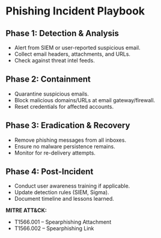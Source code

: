 # Phishing Incident Playbook

## Phase 1: Detection & Analysis
- Alert from SIEM or user-reported suspicious email.
- Collect email headers, attachments, and URLs.
- Check against threat intel feeds.

## Phase 2: Containment
- Quarantine suspicious emails.
- Block malicious domains/URLs at email gateway/firewall.
- Reset credentials for affected accounts.

## Phase 3: Eradication & Recovery
- Remove phishing messages from all inboxes.
- Ensure no malware persistence remains.
- Monitor for re-delivery attempts.

## Phase 4: Post-Incident
- Conduct user awareness training if applicable.
- Update detection rules (SIEM, Sigma).
- Document timeline and lessons learned.

**MITRE ATT&CK:**  
- T1566.001 – Spearphishing Attachment  
- T1566.002 – Spearphishing Link
